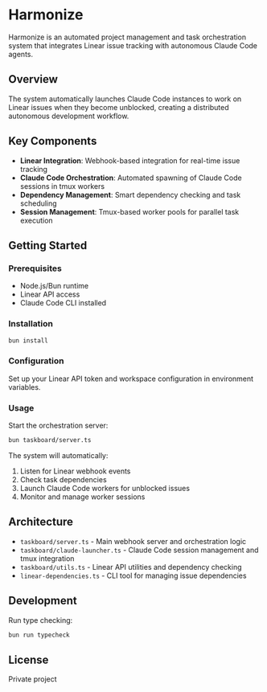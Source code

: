 # Harmonize

Harmonize is an automated project management and task orchestration system that integrates Linear issue tracking with autonomous Claude Code agents.

## Overview

The system automatically launches Claude Code instances to work on Linear issues when they become unblocked, creating a distributed autonomous development workflow.

## Key Components

- **Linear Integration**: Webhook-based integration for real-time issue tracking
- **Claude Code Orchestration**: Automated spawning of Claude Code sessions in tmux workers
- **Dependency Management**: Smart dependency checking and task scheduling
- **Session Management**: Tmux-based worker pools for parallel task execution

## Getting Started

### Prerequisites

- Node.js/Bun runtime
- Linear API access
- Claude Code CLI installed

### Installation

```bash
bun install
```

### Configuration

Set up your Linear API token and workspace configuration in environment variables.

### Usage

Start the orchestration server:

```bash
bun taskboard/server.ts
```

The system will automatically:
1. Listen for Linear webhook events
2. Check task dependencies
3. Launch Claude Code workers for unblocked issues
4. Monitor and manage worker sessions

## Architecture

- `taskboard/server.ts` - Main webhook server and orchestration logic
- `taskboard/claude-launcher.ts` - Claude Code session management and tmux integration
- `taskboard/utils.ts` - Linear API utilities and dependency checking
- `linear-dependencies.ts` - CLI tool for managing issue dependencies

## Development

Run type checking:
```bash
bun run typecheck
```

## License

Private project